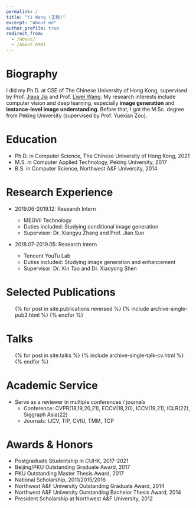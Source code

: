 ```yaml
---
permalink: /
title: "Yi Wang (王毅)"
excerpt: "About me"
author_profile: true
redirect_from: 
  - /about/
  - /about.html
---
```


Biography
======
I did my Ph.D. at CSE of The Chinese University of Hong Kong, supervised by Prof. [Jiaya Jia](https://jiaya.me/) and Prof. [Liwei Wang](https://lwwangcse.github.io/).  My research interests include computer vision and deep learning, especially **image generation** and **instance-level image understanding**. Before that, I got the M.Sc. degree from Peking University (supervised by Prof. Yuexian Zou).


Education
======
* Ph.D. in Computer Science, The Chinese University of Hong Kong, 2021
* M.S. in Computer Applied Technology, Peking University, 2017
* B.S. in Computer Science, Northwest A&F University, 2014


Research Experience
======
* 2019.06-2019.12: Research Intern
  * MEGVII Technology
  * Duties included: Studying conditional image generation
  * Supervisor: Dr. Xiangyu Zhang and Prof. Jian Sun

* 2018.07-2019.05: Research Intern
  * Tencent YouTu Lab
  * Duties included: Studying image generation and enhancement
  * Supervisor: Dr. Xin Tao and Dr. Xiaoyong Shen


Selected Publications
======
  <ul>{% for post in site.publications reversed %}
    {% include archive-single-pub2.html %}
  {% endfor %}</ul>
  
Talks
======
  <ul>{% for post in site.talks %}
    {% include archive-single-talk-cv.html %}
  {% endfor %}</ul>
  
Academic Service
======
* Serve as a reviewer in multiple conferences / journals
	* Conference: CVPR(18,19,20,21), ECCV(18,20), ICCV(19,21), ICLR(22), Siggraph Asia(22)
	* Journals: IJCV, TIP, CVIU, TMM, TCP

Awards & Honors
======
* Postgraduate Studentship in CUHK, 2017-2021
* Beijing/PKU Outstanding Graduate Award, 2017
* PKU Outstanding Master Thesis Award, 2017
* National Scholarship, 2011/2015/2016
* Northwest A&F University Outstanding Graduate Award, 2014
* Northwest A&F University Outstanding Bachelor Thesis Award, 2014
* President Scholarship at Northwest A&F University, 2012